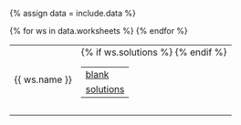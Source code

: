 {% assign data = include.data %}
<table class="asst-table">
{% for ws in data.worksheets %}
<tr>
	<td>{{ ws.name }}</td>
	<td>
		<table class="inner">
		  <tr>
			    <td><a href="{{ data.home }}/{{ ws.blank }}">blank</a></td>
			</tr>
			{% if ws.solutions %}
			<tr>
			    <td><a href="{{ data.home }}/{{ ws.solutions }}">solutions</a></td>
			</tr>
			{% endif %}
		</table>
		<div style="padding-bottom: 10px"></div>
	</td>
</tr>
{% endfor %}
</table>
